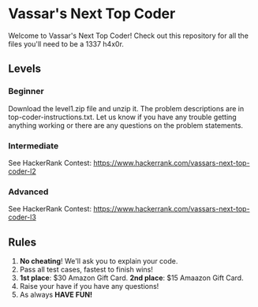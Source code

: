 # Vassar's Next Top Coder

Welcome to Vassar's Next Top Coder! Check out this repository for all the files you'll need to be a 1337 h4x0r.

## Levels

### Beginner
Download the level1.zip file and unzip it. The problem descriptions are in top-coder-instructions.txt. Let us know if you have any trouble getting anything working or there are any questions on the problem statements.

### Intermediate
See HackerRank Contest: https://www.hackerrank.com/vassars-next-top-coder-l2

### Advanced
See HackerRank Contest: https://www.hackerrank.com/vassars-next-top-coder-l3

## Rules
  1. **No cheating**! We'll ask you to explain your code.
  2. Pass all test cases, fastest to finish wins!
  3. **1st place**: $30 Amazon Gift Card. **2nd place**: $15 Amaazon Gift Card.
  4. Raise your have if you have any questions!
  5. As always **HAVE FUN!**
